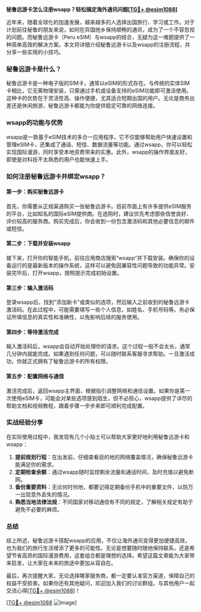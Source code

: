**秘鲁远游卡怎么注册wsapp？轻松搞定海外通讯问题[[TG💪+ @esim1088](https://t.me/s/esim1088)]**

近年来，随着全球化的加速发展，越来越多的人选择出国旅行、学习或工作。对于计划前往秘鲁的朋友来说，如何在异国他乡保持顺畅的通讯，成为了一个不容忽视的问题。而秘鲁远游卡（Peru eSIM）与wsapp的结合，无疑为这一难题提供了一种简单高效的解决方案。本文将详细介绍秘鲁远游卡以及wsapp的注册流程，并分享一些实用的小技巧。

### 秘鲁远游卡是什么？

秘鲁远游卡是一种电子版的SIM卡，通常以eSIM的形式存在。与传统的实体SIM卡相比，它无需物理安装，只需通过手机或设备支持的eSIM功能即可激活使用。这种卡的优势在于灵活性高、操作便捷，尤其适合短期出国的用户。无论是商务出差还是休闲旅游，秘鲁远游卡都能为你提供稳定可靠的网络连接。

### wsapp的功能与优势

wsapp是一款基于eSIM技术的多合一应用程序，它不仅能够帮助用户快速设置和管理eSIM卡，还集成了通话、短信、数据流量等功能。通过wsapp，你可以轻松实现国际漫游，同时享受本地资费带来的实惠。此外，wsapp的操作界面友好，即使是对科技不太熟悉的用户也能快速上手。

### 如何注册秘鲁远游卡并绑定wsapp？

#### 第一步：购买秘鲁远游卡

首先，你需要从正规渠道购买一张秘鲁远游卡。目前市面上有许多提供eSIM服务的平台，比如知名的国际eSIM提供商。在选购时，建议优先考虑那些信誉良好、评价较高的服务商。购买完成后，你会收到一份包含激活码和其他必要信息的邮件或短信。

#### 第二步：下载并安装wsapp

接下来，打开你的智能手机，前往应用商店搜索“wsapp”并下载安装。确保你的设备运行的是最新版本的操作系统，这样可以避免因兼容性问题导致的功能异常。安装完毕后，打开wsapp，按照提示完成初始设置。

#### 第三步：输入激活码

登录wsapp后，找到“添加新卡”或类似的选项，然后输入之前收到的秘鲁远游卡激活码。在此过程中，可能需要填写一些个人信息，如姓名、手机号码等。务必保证所填信息的真实性和准确性，以免影响后续的服务使用。

#### 第四步：等待激活完成

输入激活码后，wsapp会自动开始处理你的请求。这个过程一般不会太长，通常几分钟内就能完成。如果遇到任何问题，可以随时联系客服寻求帮助。一旦激活成功，你就正式拥有了秘鲁远游卡的所有权限。

#### 第五步：配置网络与通信

激活完成后，返回wsapp主界面，根据指引调整网络和通信设置。如果你是第一次使用eSIM卡，可能会对某些选项感到陌生，但不必担心，wsapp提供了详尽的帮助文档和视频教程，跟着步骤一步步来即可顺利完成配置。

### 实战经验分享

在实际使用过程中，我发现有几个小贴士可以帮助大家更好地利用秘鲁远游卡和wsapp：

1. **提前规划行程**：在出发前，仔细查看目的地的网络覆盖情况，确保秘鲁远游卡能满足你的需求。
2. **定期检查余额**：通过wsapp随时监控剩余流量和通话时间，及时充值以避免断网。
3. **备份重要资料**：无论何时何地，都要记得定期备份手机中的重要文件，以防万一出现意外丢失的情况。
4. **熟悉当地法律法规**：不同国家对移动通信有不同的规定，了解相关规定有助于避免不必要的麻烦。

### 总结

综上所述，秘鲁远游卡搭配wsapp的应用，不仅让海外通讯变得更加便捷高效，也为我们的旅行生活增添了更多的可能性。无论是想要随时随地保持联系，还是希望节省高昂的国际漫游费用，这套组合都是理想的选择。希望这篇文章能为大家带来启发，让大家在未来的旅途中更加从容自在。

最后，再次提醒大家，无论选择哪家服务商，都一定要认准官方渠道，保障自己的权益不受损害。如果你还有其他疑问，欢迎加入我们的讨论群组，与其他用户一起交流心得[[TG💪+ @esim1088](https://t.me/s/esim1088)]！

[[TG💪+ @esim1088](https://t.me/s/esim1088) ![Image](https://i.postimg.cc/4NQfJmqS/Snipaste-2025-05-13-00-14-12.png)]